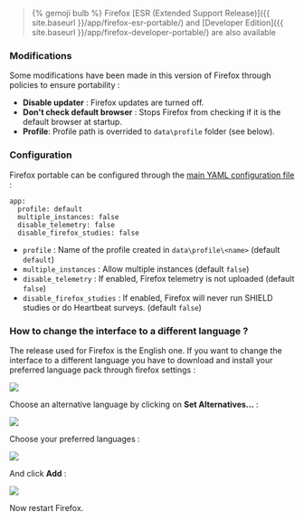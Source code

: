> {% gemoji bulb %} Firefox [ESR (Extended Support Release)]({{ site.baseurl }}/app/firefox-esr-portable/) and [Developer Edition]({{ site.baseurl }}/app/firefox-developer-portable/) are also available

### Modifications

Some modifications have been made in this version of Firefox through policies to ensure portability :

* **Disable updater** : Firefox updates are turned off.
* **Don't check default browser** : Stops Firefox from checking if it is the default browser at startup.
* **Profile**: Profile path is overrided to `data\profile` folder (see below).

### Configuration

Firefox portable can be configured through the [main YAML configuration file](/doc/configuration/) :

<div class="language-yml highlighter-rouge"><div class="highlight"><pre class="highlight"><code>app:
  profile: default
  multiple_instances: false
  disable_telemetry: false
  disable_firefox_studies: false
</code></pre></div></div>

* `profile` : Name of the profile created in `data\profile\<name>` (default `default`)
* `multiple_instances` : Allow multiple instances (default `false`)
* `disable_telemetry` : If enabled, Firefox telemetry is not uploaded (default `false`)
* `disable_firefox_studies` : If enabled, Firefox will never run SHIELD studies or do Heartbeat surveys. (default `false`)

### How to change the interface to a different language ?

The release used for Firefox is the English one. If you want to change the interface to a different language you have to download and install your preferred language pack through firefox settings :

![](/img/app/firefox/firefox-change-lang-01.png)

Choose an alternative language by clicking on **Set Alternatives...** :

![](/img/app/firefox/firefox-change-lang-02.png)

Choose your preferred languages :

![](/img/app/firefox/firefox-change-lang-03.png)

And click **Add** :

![](/img/app/firefox/firefox-change-lang-04.png)

Now restart Firefox.